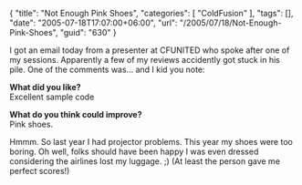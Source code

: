 {
	"title": "Not Enough Pink Shoes",
	"categories": [
		"ColdFusion"
	],
	"tags": [],
	"date": "2005-07-18T17:07:00+06:00",
	"url": "/2005/07/18/Not-Enough-Pink-Shoes",
	"guid": "630"
}

I got an email today from a presenter at CFUNITED who spoke after one of my sessions. Apparently a few of my reviews accidently got stuck in his pile. One of the comments was... and I kid you note:

<b>What did you like?</b><br>
Excellent sample code

<b>What do you think could improve?</b><br>
Pink shoes.

Hmmm. So last year I had projector problems. This year my shoes were too boring. Oh well, folks should have been happy I was even dressed considering the airlines lost my luggage. ;) (At least the person gave me perfect scores!)